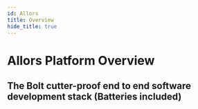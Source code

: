 ```yaml
---
id: Allors
title: Overview
hide_title: true
---
```


<div style={{ textAlign: 'center', padding: '30px', backgroundColor: 'green' }}>
  <h1>Allors Platform Overview</h1>
</div>
 
<h2>The Bolt cutter-proof end to end software development stack (Batteries included)</h2>
